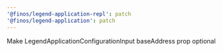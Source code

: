 ```yaml
---
'@finos/legend-application-repl': patch
'@finos/legend-application': patch
---
```


Make LegendApplicationConfigurationInput baseAddress prop optional
